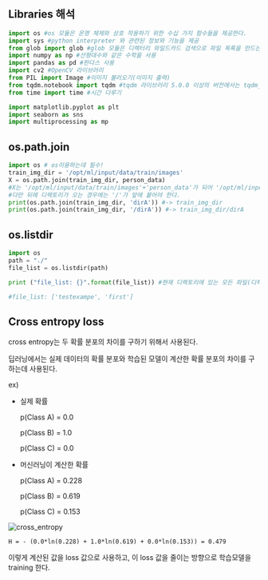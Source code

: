 ## Libraries 해석

```python
import os #os 모듈은 운영 체제와 상호 작용하기 위한 수십 가지 함수들을 제공한다.
import sys #python interpreter 와 관련된 정보와 기능을 제공
from glob import glob #glob 모듈은 디렉터리 와일드카드 검색으로 파일 목록을 만드는 함수를 제공합니다
import numpy as np #선형대수와 같은 수학을 사용
import pandas as pd #판다스 사용
import cv2 #OpenCV 라이브러리
from PIL import Image #이미지 불러오기(이미지 출력)
from tqdm.notebook import tqdm #tqdm 라이브러리 5.0.0 이상의 버전에서는 tqdm_notebook이라는 명령어를 사용하지 못하여 다음과 같이 변환. 
from time import time #시간 다루기

import matplotlib.pyplot as plt
import seaborn as sns
import multiprocessing as mp
```



## os.path.join

```python
import os # os이용하는데 필수!
train_img_dir = '/opt/ml/input/data/train/images'
X = os.path.join(train_img_dir, person_data)
#X는 '/opt/ml/input/data/train/images'+'person_data'가 되어 '/opt/ml/input/data/train/images/person_data' 가 된다.
#다만 뒤에 디렉토리가 오는 경우에는 '/'가 앞에 붙어야 한다.
print(os.path.join(train_img_dir, 'dirA')) #-> train_img_dir
print(os.path.join(train_img_dir, '/dirA')) #-> train_img_dir/dirA
```

## os.listdir

```python
import os
path = "./"
file_list = os.listdir(path)

print ("file_list: {}".format(file_list)) #현재 디렉토리에 있는 모든 파일(디렉토리) 리스트를 가져온다.

#file_list: ['testexampe', 'first']


```



## Cross entropy loss

cross entropy는 두 확률 분포의 차이를 구하기 위해서 사용된다.

딥러닝에서는 실제 데이터의 확률 분포와 학습된 모델이 계산한 확률 분포의 차이를 구하는데 사용된다.

ex)

- 실제 확률

  p(Class A) = 0.0

  p(Class B) = 1.0

  p(Class C) = 0.0



- 머신러닝이 계산한 확률

  p(Class A) = 0.228

  p(Class B) = 0.619

  p(Class C) = 0.153



![cross_entropy](https://user-images.githubusercontent.com/87477828/130658018-a2fd4161-90ab-47e2-95f4-e154dd95ff23.png)

```
H = - (0.0*ln(0.228) + 1.0*ln(0.619) + 0.0*ln(0.153)) = 0.479
```

이렇게 계산된 값을 loss 값으로 사용하고, 이 loss 값을 줄이는 방향으로 학습모델을 training 한다.